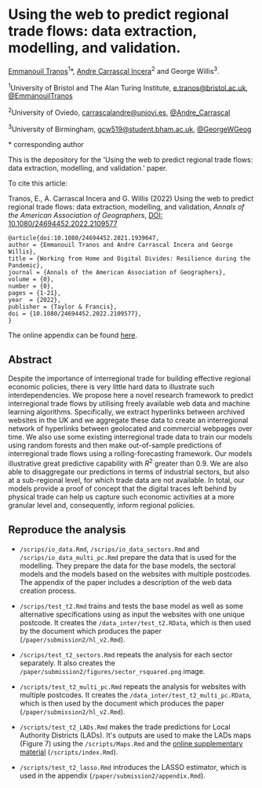 # Using the web to predict regional trade flows: data extraction, modelling, and validation.

[Emmanouil Tranos](https://etranos.info/)<sup>1</sup>\*, [Andre Carrascal Incera](https://sites.google.com/view/andrecarrascalincera/home)<sup>2</sup>
and George Willis<sup>3</sup>.

<sup>1</sup>University of Bristol and The Alan Turing Institute, [e.tranos@bristol.ac.uk](mailto:e.tranos@bristol.ac.uk), [@EmmanouilTranos](https://twitter.com/emmanouiltranos)

<sup>2</sup>University of Oviedo, [carrascalandre@uniovi.es](mailto:carrascalandre@uniovi.es), [@Andre_Carrascal](https://twitter.com/Andre_Carrascal)

<sup>3</sup>University of Birmingham, [gcw519@student.bham.ac.uk](mailto:gcw519@student.bham.ac.uk), [@GeorgeWGeog](https://twitter.com/GeorgeWGeog)

\* corresponding author

This is the depository for the 'Using the web to predict regional trade flows: data extraction, modelling, and validation.' paper.

To cite this article:

Tranos, E., A. Carrascal Incera and G. Willis (2022) Using the web to predict regional trade flows: data extraction, modelling, and validation, *Annals of the American Association of Geographers*, [DOI: 10.1080/24694452.2022.2109577](https://www.tandfonline.com/doi/full/10.1080/24694452.2022.2109577)

```
@article{doi:10.1080/24694452.2021.1939647,
author = {Emmanouil Tranos and Andre Carrascal Incera and George Willis},
title = {Working from Home and Digital Divides: Resilience during the Pandemic},
journal = {Annals of the American Association of Geographers},
volume = {0},
number = {0},
pages = {1-21},
year  = {2022},
publisher = {Taylor & Francis},
doi = {10.1080/24694452.2022.2109577},
}
```
The online appendix can be found [here](https://etranos.info/regional_trade_hyperlinks/).

## Abstract

Despite the importance of interregional trade for building effective regional economic policies, there is very little hard data to illustrate such interdependencies. We propose here a novel research framework to predict interregional trade flows by utilising freely available web data and machine learning algorithms. Specifically, we extract hyperlinks between archived websites in the UK and we aggregate these data to create an interregional network of hyperlinks between geolocated and commercial webpages over time. We also use some existing interregional trade data to train our models using random forests and then make out-of-sample predictions of interregional trade flows using a rolling-forecasting framework. Our models illustrative great predictive capability with $R^2$ greater than 0.9. We are also able to disaggregate our predictions in terms of industrial sectors, but also at a sub-regional level, for which trade data are not available. In total, our models provide a proof of concept that the digital traces left behind by physical trade can help us capture such economic activities at a more granular level and, consequently, inform regional policies.


## Reproduce the analysis

- `/scrips/io_data.Rmd`, `/scrips/io_data_sectors.Rmd` and
`/scrips/io_data_multi_pc.Rmd` prepare the data that is used for the
modelling. They prepare the data for the base models, the sectoral models 
and the models based on the websites with multiple postcodes. 
The appendix of the paper includes a description of the web data creation
process.

- `/scrips/test_t2.Rmd` trains and tests the base model as well as some alternative
specifications using as input the websites with one unique postcode. 
It creates the `/data_inter/test_t2.RData`, which is then used by the 
document which produces the paper (`/paper/submission2/hl_v2.Rmd`).

- `/scrips/test_t2_sectors.Rmd` repeats the analysis for each sector
separately. It also creates the `/paper/submission2/figures/sector_rsquared.png` image.

- `/scripts/test_t2_multi_pc.Rmd` repeats the analysis for websites with
multiple postcodes. It creates the `/data_inter/test_t2_multi_pc.RData`, 
which is then used by the document which produces the paper 
(`/paper/submission2/hl_v2.Rmd`).

- `/scripts/test_t2_LADs.Rmd` makes the trade predictions for Local Authority Districts (LADs). It's outputs are used to make the LADs maps (Figure 7) using the `/scripts/Maps.Rmd` and the [online supplementary material](https://etranos.info/regional_trade_hyperlinks/)  (`/scripts/index.Rmd`). 

- `/scripts/test_t2_lasso.Rmd` introduces the LASSO estimator, which is used in the appendix (`/paper/submission2/appendix.Rmd`).
